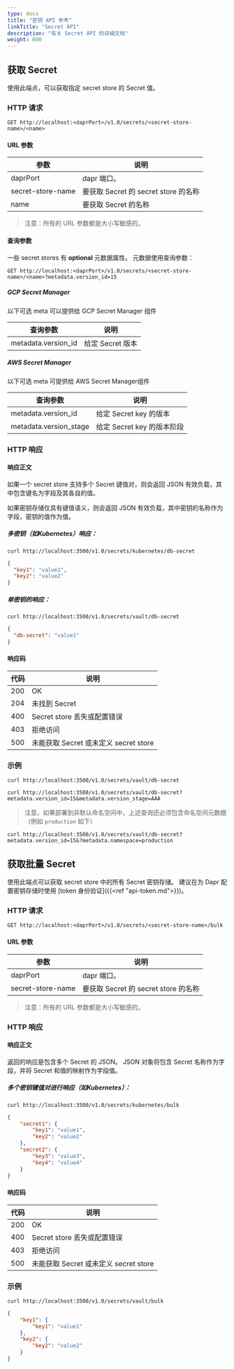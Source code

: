 ```yaml
---
type: docs
title: "密钥 API 参考"
linkTitle: "Secret API"
description: "有关 Secret API 的详细文档"
weight: 600
---
```


## 获取 Secret

使用此端点，可以获取指定 secret store 的 Secret 值。

### HTTP 请求

```
GET http://localhost:<daprPort>/v1.0/secrets/<secret-store-name>/<name>
```

#### URL 参数

| 参数                | 说明                            |
| ----------------- | ----------------------------- |
| daprPort          | dapr 端口。                      |
| secret-store-name | 要获取 Secret 的 secret store 的名称 |
| name              | 要获取 Secret 的名称                |

> 注意：所有的 URL 参数都是大小写敏感的。

#### 查询参数

一些 secret stores 有 **optional** 元数据属性。 元数据使用查询参数：

```
GET http://localhost:<daprPort>/v1.0/secrets/<secret-store-name>/<name>?metadata.version_id=15
```

##### GCP Secret Manager
以下可选 meta 可以提供给 GCP Secret Manager 组件

| 查询参数                | 说明           |
| ------------------- | ------------ |
| metadata.version_id | 给定 Secret 版本 |

##### AWS Secret Manager
以下可选 meta 可提供给 AWS Secret Manager组件

| 查询参数                   | 说明                  |
| ---------------------- | ------------------- |
| metadata.version_id    | 给定 Secret key 的版本   |
| metadata.version_stage | 给定 Secret key 的版本阶段 |

### HTTP 响应

#### 响应正文

如果一个 secret store 支持多个 Secret 键值对，则会返回 JSON 有效负载，其中包含键名为字段及其各自的值。

如果密钥存储仅具有键值语义，则会返回 JSON 有效负载，其中密钥的名称作为字段，密钥的值作为值。

##### 多密钥（如Kubernetes）响应：

```shell
curl http://localhost:3500/v1.0/secrets/kubernetes/db-secret
```

```json
{
  "key1": "value1",
  "key2": "value2"
}
```

##### 单密钥的响应：

```shell
curl http://localhost:3500/v1.0/secrets/vault/db-secret
```

```json
{
  "db-secret": "value1"
}
```

#### 响应码

| 代码  | 说明                            |
| --- | ----------------------------- |
| 200 | OK                            |
| 204 | 未找到 Secret                    |
| 400 | Secret store 丢失或配置错误          |
| 403 | 拒绝访问                          |
| 500 | 未能获取 Secret 或未定义 secret store |

### 示例

```shell
curl http://localhost:3500/v1.0/secrets/vault/db-secret
```

```shell
curl http://localhost:3500/v1.0/secrets/vault/db-secret?metadata.version_id=15&metadata.version_stage=AAA
```

> 注意，如果部署到非默认命名空间中，上述查询还必须包含命名空间元数据（例如 `production` 如下）

```shell
curl http://localhost:3500/v1.0/secrets/vault/db-secret?metadata.version_id=15&?metadata.namespace=production
```

## 获取批量 Secret

使用此端点可以获取 secret store 中的所有 Secret 密钥存储。 建议在为 Dapr 配置密钥存储时使用 [token 身份验证]({{<ref "api-token.md">}})。

### HTTP 请求

```
GET http://localhost:<daprPort>/v1.0/secrets/<secret-store-name>/bulk
```

#### URL 参数

| 参数                | 说明                            |
| ----------------- | ----------------------------- |
| daprPort          | dapr 端口。                      |
| secret-store-name | 要获取 Secret 的 secret store 的名称 |

> 注意：所有的 URL 参数都是大小写敏感的。

### HTTP 响应

#### 响应正文

返回的响应是包含多个 Secret 的 JSON。 JSON 对象将包含 Secret 名称作为字段，并将 Secret 和值的映射作为字段值。

##### 多个密钥键值对进行响应（如Kubernetes）：

```shell
curl http://localhost:3500/v1.0/secrets/kubernetes/bulk
```

```json
{
    "secret1": {
        "key1": "value1",
        "key2": "value2"
    },
    "secret2": {
        "key3": "value3",
        "key4": "value4"
    }
}
```

#### 响应码

| 代码  | 说明                            |
| --- | ----------------------------- |
| 200 | OK                            |
| 400 | Secret store 丢失或配置错误          |
| 403 | 拒绝访问                          |
| 500 | 未能获取 Secret 或未定义 secret store |

### 示例

```shell
curl http://localhost:3500/v1.0/secrets/vault/bulk
```

```json
{
    "key1": {
        "key1": "value1"
    },
    "key2": {
        "key2": "value2"
    }
}
```
